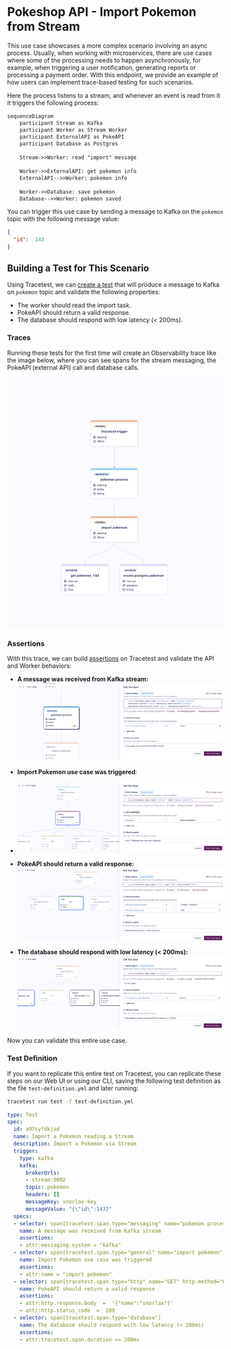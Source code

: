 # Pokeshop API - Import Pokemon from Stream

This use case showcases a more complex scenario involving an async process. Usually, when working with microservices, there are use cases where some of the processing needs to happen asynchronously, for example, when triggering a user notification, generating reports or processing a payment order. With this endpoint, we provide an example of how users can implement trace-based testing for such scenarios.

Here the process listens to a stream, and whenever an event is read from it it triggers the following process:
```mermaid
sequenceDiagram
    participant Stream as Kafka
    participant Worker as Stream Worker
    participant ExternalAPI as PokeAPI
    participant Database as Postgres
    
    Stream->>Worker: read "import" message

    Worker->>ExternalAPI: get pokemon info
    ExternalAPI-->>Worker: pokemon info

    Worker->>Database: save pokemon
    Database-->>Worker: pokemon saved
```

You can trigger this use case by sending a message to Kafka on the `pokemon` topic with the following message value:
```json
{
  "id":  143
}
```

## Building a Test for This Scenario

Using Tracetest, we can [create a test](../../../web-ui/creating-tests.md) that will produce a message to Kafka on `pokemon` topic and validate the following properties:
- The worker should read the import task.
- PokeAPI should return a valid response.
- The database should respond with low latency (< 200ms).

### Traces

Running these tests for the first time will create an Observability trace like the image below, where you can see spans for the stream messaging, the PokeAPI (external API) call and database calls.

![](../images/import-pokemon-from-stream-trace.png)

### Assertions

With this trace, we can build [assertions](../../../concepts/assertions.md) on Tracetest and validate the API and Worker behaviors:

- **A message was received from Kafka stream:**
![](../images/import-pokemon-from-stream-message-received.png)

- **Import Pokemon use case was triggered**:
- ![](../images/import-pokemon-from-stream-use-case-executed.png)

- **PokeAPI should return a valid response:**
![](../images/import-pokemon-from-stream-get-pokeapi.png)

- **The database should respond with low latency (< 200ms):**
![](../images/import-pokemon-from-stream-database-latency.png)

Now you can validate this entire use case.

### Test Definition

If you want to replicate this entire test on Tracetest, you can replicate these steps on our Web UI or using our CLI, saving the following test definition as the file `test-definition.yml` and later running:

```sh
tracetest run test -f test-definition.yml
```

```yaml
type: Test
spec:
  id: a97syfdkjad
  name: Import a Pokemon reading a Stream
  description: Import a Pokemon via Stream
  trigger:
    type: kafka
    kafka:
      brokerUrls:
      - stream:9092
      topic: pokemon
      headers: []
      messageKey: snorlax-key
      messageValue: "{\"id\":143}"
  specs:
  - selector: span[tracetest.span.type="messaging" name="pokemon process" messaging.system="kafka" messaging.destination="pokemon" messaging.destination_kind="topic" messaging.operation="process"]
    name: A message was received from Kafka stream
    assertions:
    - attr:messaging.system = "kafka"
  - selector: span[tracetest.span.type="general" name="import pokemon"]
    name: Import Pokemon use case was triggered
    assertions:
    - attr:name = "import pokemon"
  - selector: span[tracetest.span.type="http" name="GET" http.method="GET"]
    name: PokeAPI should return a valid response
    assertions:
    - attr:http.response.body  =  '{"name":"snorlax"}'
    - attr:http.status_code  =  200
  - selector: span[tracetest.span.type="database"]
    name: The database should respond with low latency (< 200ms)
    assertions:
    - attr:tracetest.span.duration <= 200ms

```
